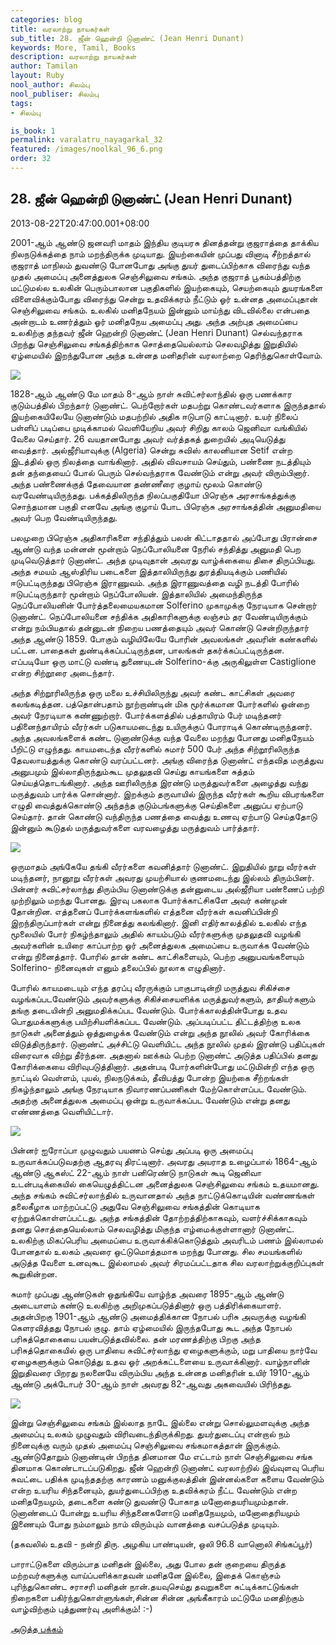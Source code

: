 ```yaml
---
categories: blog
title: வரலாற்று நாயகர்கள்
sub_title: 28. ஜீன் ஹென்றி டுனாண்ட் (Jean Henri Dunant)
keywords: More, Tamil, Books
description: வரலாற்று நாயகர்கள்
author: Tamilan
layout: Ruby
nool_author: சிலம்பு
nool_publiser: சிலம்பு
tags:
- சிலம்பு

is_book: 1
permalink: varalatru_nayagarkal_32
featured: /images/noolkal_96_6.png
order: 32
---
```



## 28. ஜீன் ஹென்றி டுனாண்ட் (Jean Henri Dunant)

2013-08-22T20:47:00.001+08:00

2001-ஆம் ஆண்டு ஜனவரி மாதம் இந்திய குடியரசு தினத்தன்று குஜராத்தை தாக்கிய நிலநடுக்கத்தை நாம் மறந்திருக்க முடியாது. இயற்கையின் முப்பது வினாடி சீற்றத்தால் குஜராத் மாநிலம் துவண்டு போனபோது அங்கு துயர் துடைப்பிற்காக விரைந்து வந்த முதல் அமைப்பு அனைத்துலக செஞ்சிலுவை சங்கம். அந்த குஜராத் பூகம்பத்திற்கு மட்டுமல்ல உலகின் பெரும்பாலான பகுதிகளில் இயற்கையும், செயற்கையும் துயரங்களை விளைவிக்கும்போது விரைந்து சென்று உதவிக்கரம் நீட்டும் ஓர் உன்னத அமைப்புதான் செஞ்சிலுவை சங்கம். உலகில் மனிதநேயம் இன்னும் மாய்ந்து விடவில்லை என்பதை அன்றாடம் உணர்த்தும் ஓர் மனிதநேய அமைப்பு அது. அந்த அற்புத அமைப்பை உலகிற்கு தந்தவர் ஜீன் ஹென்றி டுனாண்ட் (Jean Henri Dunant) செல்வந்தராக பிறந்து செஞ்சிலுவை சங்கத்திற்காக சொத்தையெல்லாம் செலவழித்து இறுதியில் ஏழ்மையில் இறந்துபோன அந்த உன்னத மனிதரின் வரலாற்றை தெரிந்துகொள்வோம்.

![](http://2.bp.blogspot.com/-nUA-IzwH2rw/UhYExmgncFI/AAAAAAAAD9Q/s_iIeODZcUs/s1600/images+\(2\).jpg)

1828-ஆம் ஆண்டு மே மாதம் 8-ஆம் நாள் சுவிட்சர்லாந்தில் ஒரு பணக்கார குடும்பத்தில் பிறந்தார் டுனாண்ட். பெற்றோர்கள் மதபற்று கொண்டவர்களாக இருந்ததால் இயற்கையிலேயே டுனாண்டும் மதபற்றில் அதிக ஈடுபாடு காட்டினார். உயர் நிலைப் பள்ளிப் படிப்பை முடிக்காமல் வெளியேறிய அவர் சிறிது காலம் ஜெனிவா வங்கியில் வேலை செய்தார். 26 வயதானபோது அவர் வர்த்தகத் துறையில் அடியெடுத்து வைத்தார். அல்ஜீரியாவுக்கு (Algeria) சென்று சுவிஸ் காலனியான Setif என்ற இடத்தில் ஒரு நிலத்தை வாங்கினார். அதில் விவசாயம் செய்தும், பண்ணை நடத்தியும் தன் தந்தையைப் போல் பெரும் செல்வந்தராக வேண்டும் என்று அவர் விரும்பினார். அந்த பண்ணைக்குத் தேவையான தண்ணீரை குழாய் மூலம் கொண்டு வரவேண்டியிருந்தது. பக்கத்திலிருந்த நிலப்பகுதியோ பிரெஞ்சு அரசாங்கத்துக்கு சொந்தமான பகுதி எனவே அங்கு குழாய் போட பிரெஞ்சு அரசாங்கத்தின் அனுமதியை அவர் பெற வேண்டியிருந்தது.

பலமுறை பிரெஞ்சு அதிகாரிகளை சந்தித்தும் பலன் கிட்டாததால் அப்போது பிரான்சை ஆண்டு வந்த மன்னன் மூன்றாம் நெப்போலியனை நேரில் சந்தித்து அனுமதி பெற முடிவெடுத்தார் டுனாண்ட். அந்த முடிவுதான் அவரது வாழ்க்கையை திசை திருப்பியது. அந்த சமயம் ஆஸ்திரிய படைகளை இத்தாலியிருந்து துரத்தியடிக்கும் பணியில் ஈடுபட்டிருந்தது பிரெஞ்சு இராணுவம். அந்த இராணுவத்தை வழி நடத்தி போரில் ஈடுபட்டிருந்தார் மூன்றாம் நெப்போலியன். இத்தாலியில் அமைந்திருந்த நெப்போலியனின் போர்த்தலைமையகமான Solferino முகாமுக்கு நேரடியாக சென்றார் டுனாண்ட். நெப்போலியனை சந்திக்க அதிகாரிகளுக்கு லஞ்சம் தர வேண்டியிருக்கும் என்று நம்பியதால் தன்னுடன் நிறைய பணத்தையும் அவர் கொண்டு சென்றிருந்தார் அந்த ஆண்டு 1859. போகும் வழியிலேயே போரின் அவலங்கள் அவரின் கண்களில் பட்டன. பாதைகள் துண்டிக்கப்பட்டிருந்தன, பாலங்கள் தகர்க்கப்பட்டிருந்தன. எப்படியோ ஒரு மாட்டு வண்டி துணையுடன் Solferino-க்கு அருகிலுள்ள Castiglione என்ற சிற்றூரை அடைந்தார்.

அந்த சிற்றூரிலிருந்த ஒரு மலை உச்சியிலிருந்து அவர் கண்ட காட்சிகள் அவரை கலங்கடித்தன. பத்தொன்பதாம் நூற்றாண்டின் மிக மூர்க்கமான போர்களில் ஒன்றை அவர் நேரடியாக கண்ணுற்றார். போர்க்களத்தில் பத்தாயிரம் பேர் மடிந்தனர் பதினைந்தாயிரம் வீரர்கள் படுகாயமடைந்து உயிருக்குப் போராடிக் கொண்டிருந்தனர். அந்த அவலங்களைக் கண்ட டுனாண்டுக்கு வந்த வேலை மறந்து போனது மனிதநேயம் பீறிட்டு எழுந்தது. காயமடைந்த வீரர்களில் சுமார் 500 பேர் அந்த சிற்றூரிலிருந்த தேவலாயத்துக்கு கொண்டு வரப்பட்டனர். அங்கு விரைந்த டுனாண்ட் எந்தவித மருத்துவ அனுபமும் இல்லாதிருந்தும்கூட முதலுதவி செய்து காயங்களை சுத்தம் செய்யத்தொடங்கினார். அந்த ஊரிலிருந்த இரண்டு மருத்துவர்களை அழைத்து வந்து மருத்துவம் பார்க்க சொன்னார். இறக்கும் தருவாயில் இருந்த வீரர்கள் கூறிய விபரங்களை எழுதி வைத்துக்கொண்டு அந்தந்த குடும்பங்களுக்கு செய்திகளை அனுப்ப ஏற்பாடு செய்தார். தான் கொண்டு வந்திருந்த பணத்தை வைத்து உணவு ஏற்பாடு செய்ததோடு இன்னும் கூடுதல் மருத்துவர்களை வரவழைத்து மருத்துவம் பார்த்தார்.

![](http://3.bp.blogspot.com/-jQDV41KJUao/UhYFFxUNyfI/AAAAAAAAD9Y/Pia8Nv7OqPc/s1600/solferino.jpg)

ஒருமாதம் அங்கேயே தங்கி வீரர்களை கவனித்தார் டுனாண்ட். இறுதியில் நூறு வீரர்கள் மடிந்தனர், நானூறு வீரர்கள் அவரது முயற்சியால் குணமடைந்து இல்லம் திரும்பினர். பின்னர் சுவிட்சர்லாந்து திரும்பிய டுனாண்டுக்கு தன்னுடைய அல்ஜீரியா பண்ணைப் பற்றி முற்றிலும் மறந்து போனது. இரவு பகலாக போர்க்காட்சிகளே அவர் கண்முன் தோன்றின. எத்தனைப் போர்க்களங்களில் எத்தனை வீரர்கள் கவனிப்பின்றி இறந்திருப்பார்கள் என்று நினைத்து கலங்கினார். இனி எதிர்காலத்தில் உலகில் எந்த மூலையில் போர் நிகழ்ந்தாலும் அதில் காயம்படும் வீரர்களுக்கு முதலுதவி வழங்கி அவர்களின் உயிரை காப்பாற்ற ஓர் அனைத்துலக அமைப்பை உருவாக்க வேண்டும் என்று நினைத்தார். போரில் தான் கண்ட காட்சிகளையும், பெற்ற அனுபவங்களையும் Solferino- நினைவுகள் எனும் தலைப்பில் நூலாக எழுதினார்.

போரில் காயமடையும் எந்த தரப்பு வீரருக்கும் பாகுபாடின்றி மருத்துவ சிகிச்சை வழங்கப்படவேண்டும் அவர்களுக்கு சிகிச்சையளிக்க மருத்துவர்களும், தாதியர்களும் தங்கு தடையின்றி அனுமதிக்கப்பட வேண்டும். போர்க்காலத்தின்போது உதவ பொதுமக்களுக்கு பயிற்சியளிக்கப்பட வேண்டும். அப்படிப்பட்ட திட்டத்திற்கு உலக நாடுகள் அனைத்தும் ஒத்துழைக்க வேண்டும் என்று அந்த நூலில் அவர் கோரிக்கை விடுத்திருந்தார். டுனாண்ட் அச்சிட்டு வெளியிட்ட அந்த நூலில் முதல் இரண்டு பதிப்புகள் விரைவாக விற்று தீர்ந்தன. அதனால் ஊக்கம் பெற்ற டுனாண்ட் அடுத்த பதிப்பில் தனது கோரிக்கையை விரிவுபடுத்தினார். அதன்படி போர்களின்போது மட்டுமின்றி எந்த ஒரு நாட்டில் வெள்ளம், புயல், நிலநடுக்கம், தீவிபத்து போன்ற இயற்கை சீற்றங்கள் நிகழ்ந்தாலும் அங்கு நேரடியாக நிவாரணப்பணிகள் மேற்கொள்ளப்பட வேண்டும். அதற்கு அனைத்துலக அமைப்பு ஒன்று உருவாக்கப்பட வேண்டும் என்று தனது எண்ணத்தை வெளியிட்டார்.

![](http://2.bp.blogspot.com/-pRFLAtmf5uY/UhYFNROMVZI/AAAAAAAAD9g/ez9IbSjwoT0/s1600/images.jpg)

பின்னர் ஐரோப்பா முழுவதும் பயணம் செய்து அப்படி ஒரு அமைப்பு உருவாக்கப்படுவதற்கு ஆதரவு திரட்டினார். அவரது அயராத உழைப்பால் 1864-ஆம் ஆண்டு ஆகஸ்ட் 22-ஆம் நாள் பனிரெண்டு நாடுகள் கூடி ஜெனிவா உடன்படிக்கையில் கையெழுத்திட்டன அனைத்துலக செஞ்சிலுவை சங்கம் உதயமானது. அந்த சங்கம் சுவிட்சர்லாந்தில் உருவானதால் அந்த நாட்டுக்கொடியின் வண்ணங்கள் தலைகீழாக மாற்றப்பட்டு அதுவே செஞ்சிலுவை சங்கத்தின் கொடியாக ஏற்றுக்கொள்ளப்பட்டது. அந்த சங்கத்தின் தோற்றத்திற்காகவும், வளர்ச்சிக்காகவும் தனது சொத்தையெல்லாம் செலவழித்து மிகுந்த எழ்மைக்குள்ளானார் டுனாண்ட். உலகிற்கு மிகப்பெரிய அமைப்பை உருவாக்கிக்கொடுத்தும் அவரிடம் பணம் இல்லாமல் போனதால் உலகம் அவரை ஒட்டுமொத்தமாக மறந்து போனது. சில சமயங்களில் அடுத்த வேளை உனவுகூட இல்லாமல் அவர் சிரமப்பட்டதாக சில வரலாற்றுக்குறிப்புகள் கூறுகின்றன.

சுமார் முப்பது ஆண்டுகள் ஒதுங்கியே வாழ்ந்த அவரை 1895-ஆம் ஆண்டு அடையாளம் கண்டு உலகிற்கு அறிமுகப்படுத்தினார் ஒரு பத்திரிக்கையாளர். அதன்பிறகு 1901-ஆம் ஆண்டு அமைத்திக்கான நோபல் பரிசு அவருக்கு வழங்கி கெளரவித்தது நோபல் குழு. தாம் ஏழ்மையில் இருந்தபோது கூட அந்த நோபல் பரிசுத்தொகையை பயன்படுத்தவில்லை. தன் மரணத்திற்கு பிறகு அந்த பரிசுத்தொகையில் ஒரு பாதியை சுவிட்சர்லாந்து ஏழைகளுக்கும், மறு பாதியை நார்வே ஏழைகளுக்கும் கொடுத்து உதவ ஓர் அறக்கட்டளையை உருவாக்கினார். வாழ்நாளின் இறுதிவரை பிறரது நலனையே விரும்பிய அந்த உன்னத மனிதரின் உயிர் 1910-ஆம் ஆண்டு அக்டோபர் 30-ஆம் நாள் அவரது 82-ஆவது அகவையில் பிரிந்தது.

![](http://3.bp.blogspot.com/-lgKM8K-j5N0/UhYFVGb2R2I/AAAAAAAAD9o/5iYnurY5zq0/s1600/61WejH6v3IL._SL500_SS500_.jpg)

இன்று செஞ்சிலுவை சங்கம் இல்லாத நாடே இல்லை என்று சொல்லுமளவுக்கு அந்த அமைப்பு உலகம் முழுவதும் விரிவடைந்திருக்கிறது. துயர்துடைப்பு என்றால் நம் நினைவுக்கு வரும் முதல் அமைப்பு செஞ்சிலுவை சங்கமாகத்தான் இருக்கும். ஆண்டுதோறும் டுனாண்டின் பிறந்த தினமான மே எட்டாம் நாள் செஞ்சிலுவை சங்க தினமாக கொண்டாடப்படுகிறது. ஜீன் ஹென்றி டுனாண்ட் வரலாற்றில் இவ்வுளவு பெரிய சுவட்டை பதிக்க முடிந்ததற்கு காரணம் மனுக்குலத்தின் இன்னல்களை களைய வேண்டும் என்ற உயரிய சிந்தனையும், துயர்துடைப்பிற்கு உதவிக்கரம் நீட்ட வேண்டும் என்ற மனிதநேயமும், தடைகளை கண்டு துவண்டு போகாத மனோதையரியமும்தான். டுனாண்டைப் போன்று உயரிய சிந்தனைகளோடு மனிதநேயமும், மனோதைரியமும் இணையும் போது நம்மாலும் நாம் விரும்பும் வானத்தை வசப்படுத்த முடியும்.

(தகவலில் உதவி - நன்றி திரு. அழகிய பாண்டியன், ஒலி 96.8 வானொலி சிங்கப்பூர்)

பாராட்டுகளை விரும்பாத மனிதன் இல்லை, அது போல தன் குறையை திருத்த மற்றவர்களுக்கு வாய்ப்பளிக்காதவன் மனிதனே இல்லை, இதைக் கொஞ்சம் புரிந்துகொண்ட சராசரி மனிதன் நான்.தயவுசெய்து தவறுகளை சுட்டிக்காட்டுங்கள் நிறைகளை பகிர்ந்துகொள்ளுங்கள்,சின்ன சின்ன அங்கீகாரம் மட்டுமே மனதிற்கும் வாழ்விற்கும் புத்துணர்வு அளிக்கும்! :-)

[அடுத்த பக்கம்](varalatru_nayagarkal_33)